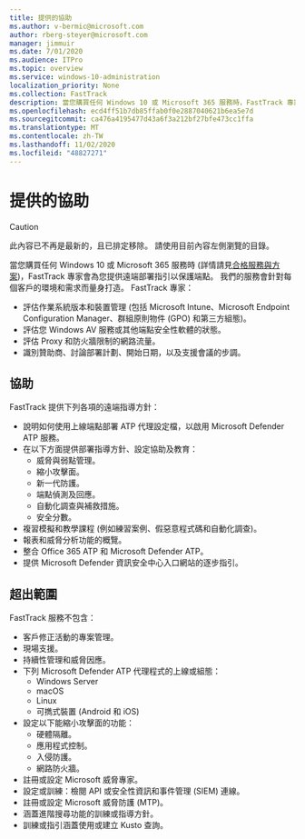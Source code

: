 ```yaml
---
title: 提供的協助
ms.author: v-bermic@microsoft.com
author: rberg-steyer@microsoft.com
manager: jimmuir
ms.date: 7/01/2020
ms.audience: ITPro
ms.topic: overview
ms.service: windows-10-administration
localization_priority: None
ms.collection: FastTrack
description: 當您購買任何 Windows 10 或 Microsoft 365 服務時，FastTrack 專家會為您提供遠端部署指引以保護端點。 我們的服務會針對每個客戶的環境和需求而量身打造。
ms.openlocfilehash: ecd4ff51b7db85ffab0f0e2887040621b6ea5e7d
ms.sourcegitcommit: ca476a4195477d43a6f3a212bf27bfe473cc1ffa
ms.translationtype: MT
ms.contentlocale: zh-TW
ms.lasthandoff: 11/02/2020
ms.locfileid: "48827271"
---
```

# <a name="assistance-offered"></a>提供的協助  

> [!CAUTION]
> 此內容已不再是最新的，且已排定移除。 請使用目前內容左側瀏覽的目錄。

當您購買任何 Windows 10 或 Microsoft 365 服務時 (詳情請見[合格服務與方案](M365-eligible-services-and-plans.md))，FastTrack 專家會為您提供遠端部署指引以保護端點。 我們的服務會針對每個客戶的環境和需求而量身打造。 FastTrack 專家：
- 評估作業系統版本和裝置管理 (包括 Microsoft Intune、Microsoft Endpoint Configuration Manager、群組原則物件 (GPO) 和第三方組態)。
- 評估您 Windows AV 服務或其他端點安全性軟體的狀態。
- 評估 Proxy 和防火牆限制的網路流量。
- 識別贊助商、討論部署計劃、開始日期，以及支援會議的步調。

## <a name="assistance"></a>協助

FastTrack 提供下列各項的遠端指導方針：
- 說明如何使用上線端點部署 ATP 代理設定檔，以啟用 Microsoft Defender ATP 服務。
- 在以下方面提供部署指導方針、設定協助及教育：
    - 威脅與弱點管理。
    - 縮小攻擊面。
    - 新一代防護。
    - 端點偵測及回應。
    - 自動化調查與補救措施。
    - 安全分數。
- 複習模擬和教學課程 (例如練習案例、假惡意程式碼和自動化調查)。
- 報表和威脅分析功能的概覽。
- 整合 Office 365 ATP 和 Microsoft Defender ATP。
- 提供 Microsoft Defender 資訊安全中心入口網站的逐步指引。

## <a name="out-of-scope"></a>超出範圍

FastTrack 服務不包含：
- 客戶修正活動的專案管理。
- 現場支援。
- 持續性管理和威脅因應。
- 下列 Microsoft Defender ATP 代理程式的上線或組態：
   - Windows Server
   - macOS
   - Linux
   - 可擕式裝置 (Android 和 iOS) 
- 設定以下能縮小攻擊面的功能：
    - 硬體隔離。
    - 應用程式控制。
    - 入侵防護。
    - 網路防火牆。
- 註冊或設定 Microsoft 威脅專家。
- 設定或訓練：檢閱 API 或安全性資訊和事件管理 (SIEM) 連線。
- 註冊或設定 Microsoft 威脅防護 (MTP)。
- 涵蓋進階搜尋功能的訓練或指導方針。
- 訓練或指引涵蓋使用或建立 Kusto 查詢。
